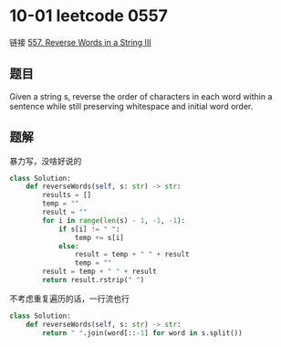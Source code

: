 # 10-01 leetcode 0557

链接 [557. Reverse Words in a String III](https://leetcode.com/problems/reverse-words-in-a-string-iii/description/)

## 题目

Given a string s, reverse the order of characters in each word within a sentence while still preserving whitespace and initial word order.

## 题解

暴力写，没啥好说的

```python
class Solution:
    def reverseWords(self, s: str) -> str:
        results = []
        temp = ""
        result = ""
        for i in range(len(s) - 1, -1, -1):
            if s[i] != " ":
                temp += s[i]
            else:
                result = temp + " " + result
                temp = ""
        result = temp + " " + result
        return result.rstrip(" ")

```

不考虑重复遍历的话，一行流也行

```python
class Solution:
    def reverseWords(self, s: str) -> str:
        return " ".join(word[::-1] for word in s.split())
```
